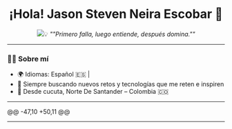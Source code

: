 <h1 align="center">¡Hola! Jason Steven Neira Escobar 👋</h1>

<p align="center">
  <img src="https://readme-typing-svg.herokuapp.com?font=Fira+Code&duration=3500&pause=1000&color=00F7FF&center=true&vCenter=true&width=440&lines=estudiante+de+sofware+💻;Aprender+nunca+cansa%C3%B3n+📘;
</p>

<p align="center">💡 <em>""Primero falla, luego entiende, después domina.""</em></p>

---

### 🧑‍💻 Sobre mí

- 🌍 Idiomas: Español 🇪🇸 |
- 🚀 Siempre buscando nuevos retos y tecnologías que me reten e inspiren
- 📍 Desde cucuta, Norte De Santander – Colombia 🇨🇴  
 
---

@@ -47,10 +50,11 @@

---
